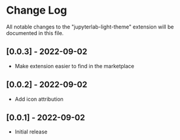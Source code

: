 # Change Log
All notable changes to the "jupyterlab-light-theme" extension will be documented in this file.

## [0.0.3] - 2022-09-02
- Make extension easier to find in the marketplace

## [0.0.2] - 2022-09-02
- Add icon attribution

## [0.0.1] - 2022-09-02
- Initial release
